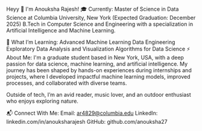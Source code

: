 Heyy 👋
I'm Anouksha Rajesh!
🎓 Currently:
Master of Science in Data Science at Columbia University, New York (Expected Graduation: December 2025)
B.Tech in Computer Science and Engineering with a specialization in Artificial Intelligence and Machine Learning.

🌱 What I’m Learning:
Advanced Machine Learning
Data Engineering
Exploratory Data Analysis and Visualization
Algorithms for Data Science
⚡ About Me:
I'm a graduate student based in New York, USA, with a deep passion for data science, machine learning, and artificial intelligence. My journey has been shaped by hands-on experiences during internships and projects, where I developed impactful machine learning models, improved processes, and collaborated with diverse teams.

Outside of tech, I’m an avid reader, music lover, and an outdoor enthusiast who enjoys exploring nature.

📬 Connect With Me:
Email: ar4829@columbia.edu
LinkedIn: linkedin.com/in/anouksharajesh
GitHub: github.com/anouksha27


